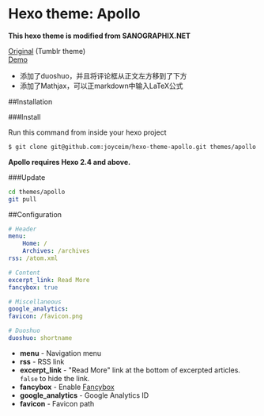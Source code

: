 Hexo theme: Apollo
=================

**This hexo theme is modified from SANOGRAPHIX.NET**

[Original](https://github.com/sanographix/tumblr/tree/master/apollo) (Tumblr theme)  
[Demo](http://joyceim.github.io/hexo-theme-apollo)

+ 添加了duoshuo，并且将评论框从正文左方移到了下方
+ 添加了Mathjax，可以正markdown中输入LaTeX公式


##Installation

###Install

Run this command from inside your hexo project
``` bash
$ git clone git@github.com:joyceim/hexo-theme-apollo.git themes/apollo
```

**Apollo requires Hexo 2.4 and above.**

###Update

``` bash
cd themes/apollo
git pull
```

##Configuration

``` yml
# Header
menu:
    Home: /
    Archives: /archives
rss: /atom.xml

# Content
excerpt_link: Read More
fancybox: true

# Miscellaneous
google_analytics:
favicon: /favicon.png

# Duoshuo
duoshuo: shortname

```

- **menu** - Navigation menu
- **rss** - RSS link
- **excerpt_link** - "Read More" link at the bottom of excerpted articles. `false` to hide the link.
- **fancybox** - Enable [Fancybox](http://fancyapps.com/fancybox/)
- **google_analytics** - Google Analytics ID
- **favicon** - Favicon path
